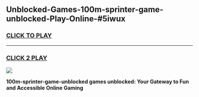 
## Unblocked-Games-100m-sprinter-game-unblocked-Play-Online-#5iwux
<h3>
<a href="https://premium.freeplayer.one?title=100m-sprinter-game-unblocked&ref=27F">CLICK TO PLAY</a></h3>
<hr>

<h3>
<a href="https://premium.freeplayer.one?title=100m-sprinter-game-unblocked&ref=27F">CLICK 2 PLAY</a>
  
</h3>

<a href="https://premium.freeplayer.one?title=100m-sprinter-game-unblocked&ref=27F"><img src="https://clearcache.store/games.png"></a>


**100m-sprinter-game-unblocked games unblocked: Your Gateway to Fun and Accessible Online Gaming**
